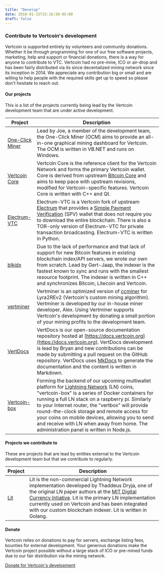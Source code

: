 ```yaml
---
title: "Develop"
date: 2018-01-15T15:16:50-05:00
draft: false
---
```


### Contribute to Vertcoin's development

Vertcoin is supported entirely by volunteers and community donations. Whether it
be through programming for one of our free software projects, marketing, help and
support or financial donations, there is a way for anyone to contribute to VTC. 
Vertcoin had no pre-mine, ICO or air-drop and has been fairly distributed via its
since decentalized mining network since its inception in 2014. We appreciate any
contribution big or small and are willing to help people with the required skills 
get up to speed so please don't hesitate to reach out. 

#### Our projects

This is a list of the projects currently being lead by the Vertcoin development team that are under active development. 

|Project|Description|
|-------|-----------|
|[One-Click Miner](https://github.com/vertcoin/One-Click-Miner)|Lead by Joe, a member of the development team, the One-Click Miner (OCM) aims to provide an all-in-one graphical mining dashboard for Vertcoin. The OCM is written in VB.NET and runs on Windows.|
|[Vertcoin Core](https://github.com/vertcoin/vertcoin)|Vertcoin Core is the reference client for the Vertcoin Network and forms the primary Vertcoin wallet. Core is derived from upstream [Bitcoin Core](https://github.com/bitcoin/bitcoin) and aims to keep pace with upstream revisions, modified for Vertcoin-specific features. Vertcoin Core is written with C++ and Qt.|
|[Electrum-VTC](https://github.com/vertcoin/electrum-vtc)|Electrum-VTC is a Vertcoin fork of upstream [Electrum](https://github.com/spesmilo/electrum) that provides a [Simple Payment Verification](https://bitcoin.org/en/glossary/simplified-payment-verification) (SPV) wallet that does not require you to download the entire blockchain. There is also a TOR-only version of Electrum-VTC for private transaction broadcasting. Electrum-VTC is written in Python.|
|[blkidx](https://github.com/gertjaap/blockchain-indexer)|Due to the lack of performance and that lack of support for new Bitcoin features in existing blockchain index/API servers, we wrote our own from scratch. Lead by Gert-Jaap, the indexer is the fastest known to sync and runs with the smallest resource footprint. The indexer is written in C++ and synchronizes Bitcoin, Litecoin and Vertcoin.|
|[vertminer](https://github.com/vertcoin/vertminer-nvidia)|Vertminer is an optimized version of [ccminer](https://github.com/tpruvot/ccminer) for Lyra2REv2 (Vertcoin's custom mining algorithm). Vertminer is developed by our in-house miner developer, Alex. Using Vertminer supports Vertcoin's development by donating a small portion of your mining profits to the development team.|
|[VertDocs](https://github.com/Bryangoodson/VertDocs)|VertDocs is our open-source documentation repository hosted at [https://docs.vertcoin.org](https://docs.vertcoin.org). VertDocs development is lead by Bryan and new contributions can be made by submitting a pull request on the GitHub repository. VertDocs uses [MkDocs](http://www.mkdocs.org/) to generate the documentation and the content is written in Markdown.|
|[Vertcoin-box](https://github.com/gertjaap/vertcoin-box)|Forming the backend of our upcoming multiwallet platform for [Lightning Network](https://en.wikipedia.org/wiki/Lightning_Network) (LN) coins, "vertcoin-box" is a series of Docker containers for running a full LN stack on a raspberry pi. Similarly to your Internet router, the "vertbox" will provide round-the-clock storage and remote access for your coins on mobile devices, allowing you to send and receive with LN when away from home. The administration panel is written in Node.js.| 

#### Projects we contribute to

These are projects that are lead by entities external to the Vertcoin development team but that we contribute to regularly.

|Project|Description|
|-------|-----------|
|[Lit](https://github.com/mit-dci/lit)|Lit is the non-commercial Lightning Network implementation developed by Thaddeus Dryja, one of the original LN paper authors at the [MIT Digital Currency Intiative](https://dci.mit.edu). Lit is the primary LN implementation currently used on Vertcoin and has been integrated with our custom blockchain indexer. Lit is written in Golang.|

#### Donate

Vertcoin relies on donations to pay for servers, exchange listing fees, bounties for external development. Your generous donations make the Vertcoin project possible without a large stack of ICO or pre-mined funds due to our fair distribution via the mining network.

[Donate for Vertcoin's development](/donate/)
